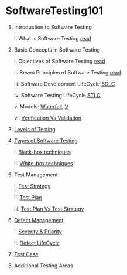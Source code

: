 # SoftwareTesting101

1. Introduction to Software Testing

	i. What is Software Testing [read](https://medium.com/@muzirat0/introduction-to-software-testing-826b45ce866a)
2. Basic Concepts in Software Testing

   	i. Objectives of Software Testing [read](https://github.com/Xmaz2150/SoftwareTesting101/blob/main/0x01-Basic_Concepts_in_Software_Testing/1-Objectives_of_software_testing.md)
	
 	ii. Seven Principles of Software Testing [read](https://medium.com/@muzirat0/the-7-principles-of-software-testing-de6adde55aa3)
	
 	iii. Software Development LifeCycle [SDLC](https://medium.com/@muzirat0/the-software-development-life-cycle-4a833102fd0c)
	
 	iv. Software Testing LifeCycle [STLC](https://medium.com/@muzirat0/the-software-testing-life-cycle-stlc-778b7814e88e)
	
 	v. Models: [Waterfall](https://github.com/Xmaz2150/SoftwareTesting101/blob/main/0x01-Basic_Concepts_in_Software_Testing/Models/waterfall.md), [V](https://github.com/Xmaz2150/SoftwareTesting101/blob/main/0x01-Basic_Concepts_in_Software_Testing/Models/V.md)
	
 	vi. [Verification Vs Validation](https://github.com/Xmaz2150/SoftwareTesting101/blob/main/0x01-Basic_Concepts_in_Software_Testing/Verification_VS_Validation.md)




4. [Levels of Testing](https://github.com/Xmaz2150/SoftwareTesting101/blob/main/0x02-Levels_of_Testing/Levels.md)



5. [Types of Software Testing](https://github.com/Xmaz2150/SoftwareTesting101/blob/main/0x03-Types_of_Software_Testing%2Ftypes_by_requirements.md)
	
	i. [Black-box techniques](https://github.com/Xmaz2150/SoftwareTesting101/blob/main/0x03-Types_of_Software_Testing/0-black_box.md)

	ii. [White-box techniques](https://github.com/Xmaz2150/SoftwareTesting101/blob/main/0x03-Types_of_Software_Testing/1-white_box.md)


6. Test Management

   i. [Test Strategy](https://github.com/Xmaz2150/SoftwareTesting101/blob/main/0x04-Test_Management/0-test_strategy.md)

   ii. [Test Plan](https://github.com/Xmaz2150/SoftwareTesting101/blob/main/0x04-Test_Management/1-test_plan.md)

   iii. [Test Plan Vs Test Strategy](https://github.com/Xmaz2150/SoftwareTesting101/blob/main/0x04-Test_Management/test_planVStest_strategy.md)

7. [Defect Management](https://github.com/Xmaz2150/SoftwareTesting101/blob/main/0x05-Defect%20Management/0-Defect_Management_Process.md)

	i. [Severity & Priority]()	
	
	ii. [Defect LifeCycle]()


8. [Test Case]()
9. Additional Testing Areas

